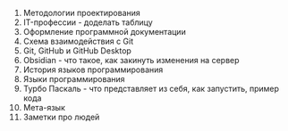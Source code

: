 1. Методологии проектирования 
2. IT-профессии - доделать таблицу
3. Оформление программной документации
4. Схема взаимодействия с Git
5. Git, GitHub и GitHub Desktop
6. Obsidian - что такое, как закинуть изменения на сервер
7. История языков программирования 
8. Языки программирования
9. Турбо Паскаль - что представляет из себя, как запустить, пример кода
10. Мета-язык
11. Заметки про людей